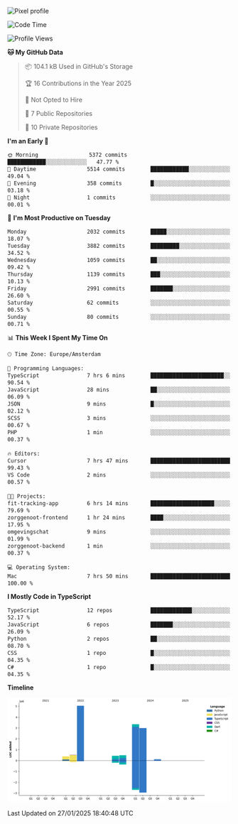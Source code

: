 ![Pixel profile](https://pixel-profile.vercel.app/api/github-stats?username=Atchferox&screen_effect=true&theme=rainbow
)


<!--START_SECTION:waka-->
![Code Time](http://img.shields.io/badge/Code%20Time-486%20hrs%2058%20mins-blue)

![Profile Views](http://img.shields.io/badge/Profile%20Views-0-blue)

**🐱 My GitHub Data** 

> 📦 104.1 kB Used in GitHub's Storage 
 > 
> 🏆 16 Contributions in the Year 2025
 > 
> 🚫 Not Opted to Hire
 > 
> 📜 7 Public Repositories 
 > 
> 🔑 10 Private Repositories 
 > 
**I'm an Early 🐤** 

```text
🌞 Morning                5372 commits        ████████████░░░░░░░░░░░░░   47.77 % 
🌆 Daytime                5514 commits        ████████████░░░░░░░░░░░░░   49.04 % 
🌃 Evening                358 commits         █░░░░░░░░░░░░░░░░░░░░░░░░   03.18 % 
🌙 Night                  1 commits           ░░░░░░░░░░░░░░░░░░░░░░░░░   00.01 % 
```
📅 **I'm Most Productive on Tuesday** 

```text
Monday                   2032 commits        █████░░░░░░░░░░░░░░░░░░░░   18.07 % 
Tuesday                  3882 commits        █████████░░░░░░░░░░░░░░░░   34.52 % 
Wednesday                1059 commits        ██░░░░░░░░░░░░░░░░░░░░░░░   09.42 % 
Thursday                 1139 commits        ███░░░░░░░░░░░░░░░░░░░░░░   10.13 % 
Friday                   2991 commits        ███████░░░░░░░░░░░░░░░░░░   26.60 % 
Saturday                 62 commits          ░░░░░░░░░░░░░░░░░░░░░░░░░   00.55 % 
Sunday                   80 commits          ░░░░░░░░░░░░░░░░░░░░░░░░░   00.71 % 
```


📊 **This Week I Spent My Time On** 

```text
🕑︎ Time Zone: Europe/Amsterdam

💬 Programming Languages: 
TypeScript               7 hrs 6 mins        ███████████████████████░░   90.54 % 
JavaScript               28 mins             ██░░░░░░░░░░░░░░░░░░░░░░░   06.09 % 
JSON                     9 mins              █░░░░░░░░░░░░░░░░░░░░░░░░   02.12 % 
SCSS                     3 mins              ░░░░░░░░░░░░░░░░░░░░░░░░░   00.67 % 
PHP                      1 min               ░░░░░░░░░░░░░░░░░░░░░░░░░   00.37 % 

🔥 Editors: 
Cursor                   7 hrs 47 mins       █████████████████████████   99.43 % 
VS Code                  2 mins              ░░░░░░░░░░░░░░░░░░░░░░░░░   00.57 % 

🐱‍💻 Projects: 
fit-tracking-app         6 hrs 14 mins       ████████████████████░░░░░   79.69 % 
zorggenoot-frontend      1 hr 24 mins        ████░░░░░░░░░░░░░░░░░░░░░   17.95 % 
omgevingschat            9 mins              ░░░░░░░░░░░░░░░░░░░░░░░░░   01.99 % 
zorggenoot-backend       1 min               ░░░░░░░░░░░░░░░░░░░░░░░░░   00.37 % 

💻 Operating System: 
Mac                      7 hrs 50 mins       █████████████████████████   100.00 % 
```

**I Mostly Code in TypeScript** 

```text
TypeScript               12 repos            █████████████░░░░░░░░░░░░   52.17 % 
JavaScript               6 repos             ███████░░░░░░░░░░░░░░░░░░   26.09 % 
Python                   2 repos             ██░░░░░░░░░░░░░░░░░░░░░░░   08.70 % 
CSS                      1 repo              █░░░░░░░░░░░░░░░░░░░░░░░░   04.35 % 
C#                       1 repo              █░░░░░░░░░░░░░░░░░░░░░░░░   04.35 % 
```



**Timeline**

![Lines of Code chart](https://raw.githubusercontent.com/Atchferox/Atchferox/main/assets/bar_graph.png)


 Last Updated on 27/01/2025 18:40:48 UTC
<!--END_SECTION:waka-->

